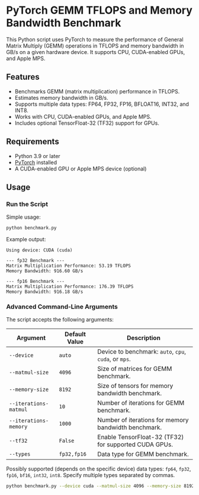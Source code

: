 # PyTorch GEMM TFLOPS and Memory Bandwidth Benchmark

This Python script uses PyTorch to measure the performance of General Matrix Multiply (GEMM) operations in TFLOPS and memory bandwidth in GB/s on a given hardware device. It supports CPU, CUDA-enabled GPUs, and Apple MPS.

## Features

- Benchmarks GEMM (matrix multiplication) performance in TFLOPS.
- Estimates memory bandwidth in GB/s.
- Supports multiple data types: FP64, FP32, FP16, BFLOAT16, INT32, and INT8.
- Works with CPU, CUDA-enabled GPUs, and Apple MPS.
- Includes optional TensorFloat-32 (TF32) support for GPUs.

## Requirements

- Python 3.9 or later
- [PyTorch](https://pytorch.org/get-started/locally/) installed
- A CUDA-enabled GPU or Apple MPS device (optional)

## Usage

### Run the Script

Simple usage:

```bash
python benchmark.py
```

Example output:

```
Using device: CUDA (cuda)

--- fp32 Benchmark ---
Matrix Multiplication Performance: 53.19 TFLOPS
Memory Bandwidth: 916.60 GB/s

--- fp16 Benchmark ---
Matrix Multiplication Performance: 176.39 TFLOPS
Memory Bandwidth: 916.18 GB/s
```


### Advanced Command-Line Arguments

The script accepts the following arguments:

| Argument             | Default Value | Description                                                   |
|----------------------|---------------|---------------------------------------------------------------|
| `--device`           | `auto`        | Device to benchmark: `auto`, `cpu`, `cuda`, or `mps`.         |
| `--matmul-size`      | `4096`        | Size of matrices for GEMM benchmark.                         |
| `--memory-size`      | `8192`        | Size of tensors for memory bandwidth benchmark.              |
| `--iterations-matmul`| `10`          | Number of iterations for GEMM benchmark.                     |
| `--iterations-memory`| `1000`        | Number of iterations for memory bandwidth benchmark.         |
| `--tf32`             | `False`       | Enable TensorFloat-32 (TF32) for supported CUDA GPUs.        |
| `--types`            | `fp32,fp16`  | Data type for GEMM benchmark.                                 |

Possibly supported (depends on the specific device) data types: `fp64`, `fp32`, `fp16`, `bf16`, `int32`, `int8`. Specify multiple types separated by commas.

```bash
python benchmark.py --device cuda --matmul-size 4096 --memory-size 8192 --iterations-matmul 10 --iterations-memory 1000 --tf32 --types fp32,fp16
```
